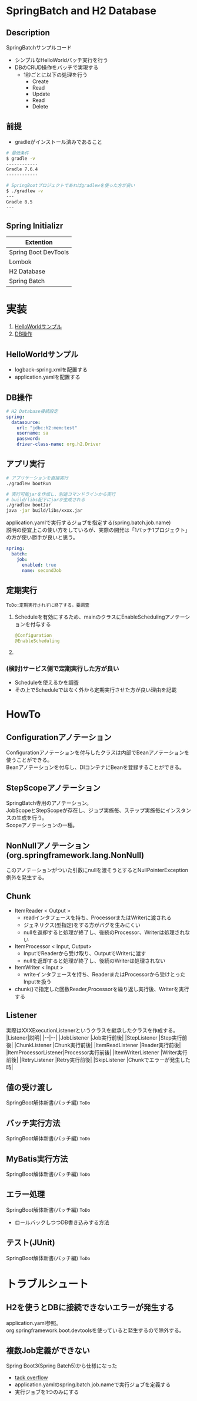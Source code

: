 # SpringBatch and H2 Database

## Description
SpringBatchサンプルコード

- シンプルなHelloWorldバッチ実行を行う
- DBのCRUD操作をバッチで実現する
  - 1秒ごとに以下の処理を行う
    - Create
    - Read
    - Update
    - Read
    - Delete

## 前提
- gradleがインストール済みであること
```bash
# 最低条件
$ gradle -v
------------
Gradle 7.6.4
------------

# SpringBootプロジェクトであればgradlewを使った方が良い
$ ./gradlew -v
---
Gradle 8.5
---
```

## Spring Initializr
|Extention|
|--|
|Spring Boot DevTools|
|Lombok|
|H2 Database|
|Spring Batch|


# 実装
1. [HelloWorldサンプル](#HelloWorldサンプル)
1. [DB操作](#DB操作)

## HelloWorldサンプル
- logback-spring.xmlを配置する
- application.yamlを配置する

## DB操作

```yaml
# H2 Database接続設定
spring:
  datasource:
    url: "jdbc:h2:mem:test"
    username: sa
    password:
    driver-class-name: org.h2.Driver
```



## アプリ実行
```bash
# アプリケーションを直接実行
./gradlew bootRun

# 実行可能jarを作成し、別途コマンドラインから実行
# build/libs配下にjarが生成される
./gradlew bootJar
java -jar build/libs/xxxx.jar
```

application.yamlで実行するジョブを指定する(spring.batch.job.name)  
説明の便宜上この使い方をしているが、実際の開発は「1バッチ1プロジェクト」の方が使い勝手が良いと思う。
```yaml
spring:
  batch:
    job:
      enabled: true
      name: secondJob
```

## 定期実行
```ToDo:定期実行されずに終了する。要調査```
1. Scheduleを有効にするため、mainのクラスにEnableSchedulingアノテーションを付与する
    ```java
    @Configuration
    @EnableScheduling
    ```
1. 
### (検討)サービス側で定期実行した方が良い
- Scheduleを使えるかを調査
- その上でScheduleではなく外から定期実行させた方が良い理由を記載


# HowTo
## Configurationアノテーション
Configurationアノテーションを付与したクラスは内部でBeanアノテーションを使うことができる。  
Beanアノテーションを付与し、DIコンテナにBeanを登録することができる。

## StepScopeアノテーション
SpringBatch専用のアノテーション。  
JobScopeとStepScopeが存在し、ジョブ実施毎、ステップ実施毎にインスタンスの生成を行う。  
Scopeアノテーションの一種。

## NonNullアノテーション(org.springframework.lang.NonNull)
このアノテーションがついた引数にnullを渡そうとするとNullPointerException例外を発生する。



## Chunk
- ItemReader < Output >
  - readインタフェースを持ち、ProcessorまたはWriterに渡される
  - ジェネリクス(型指定)をする方がバグを生みにくい
  - nullを返却すると処理が終了し、後続のProcessor、Writerは処理されない
- ItemProcessor < Input, Output>
  - InputでReaderから受け取り、OutputでWriterに渡す
  - nullを返却すると処理が終了し、後続のWriterは処理されない
- ItemWriter < Input >
  - writeインタフェースを持ち、ReaderまたはProcessorから受けとったInputを扱う
- chunk()で指定した回数Reader,Processorを繰り返し実行後、Writerを実行する

## Listener
実際はXXXExecutionListenerというクラスを継承したクラスを作成する。
|Listener|説明|
|--|--|
|JobListener          |Job実行前後|
|StepListener         |Step実行前後|
|ChunkListener        |Chunk実行前後|
|ItemReadListener     |Reader実行前後|
|ItemProcessorListener|Processor実行前後|
|ItemWriterListener   |Writer実行前後|
|RetryListener        |Retry実行前後|
|SkipListener         |Chunkでエラーが発生した時|

## 値の受け渡し
SpringBoot解体新書(バッチ編)
```ToDo```


## バッチ実行方法
SpringBoot解体新書(バッチ編)
```ToDo```

## MyBatis実行方法
SpringBoot解体新書(バッチ編)
```ToDo```

## エラー処理
SpringBoot解体新書(バッチ編)
```ToDo```
- ロールバックしつつDB書き込みする方法

## テスト(JUnit)
SpringBoot解体新書(バッチ編)
```ToDo```



# トラブルシュート
## H2を使うとDBに接続できないエラーが発生する
application.yaml参照。  
org.springframework.boot.devtoolsを使っていると発生するので除外する。

## 複数Job定義ができない
Spring Boot3(Spring Batch5)から仕様になった  
- [tack overflow](https://stackoverflow.com/questions/76253416/using-spring-batch-job-names-with-spring-boot-3-and-spring-batch-5)
- application.yamlのspring.batch.job.nameで実行ジョブを定義する
- 実行ジョブを1つのみにする





